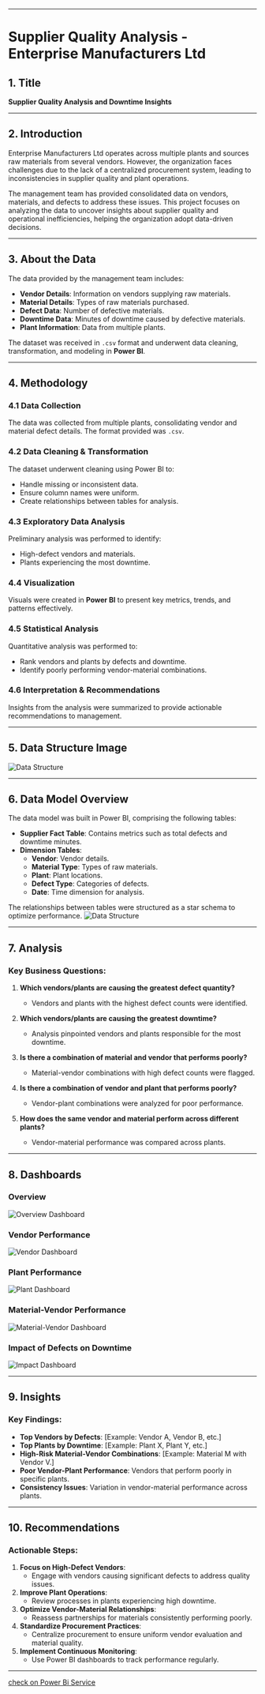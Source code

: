 
---

# Supplier Quality Analysis - Enterprise Manufacturers Ltd

## 1. Title
**Supplier Quality Analysis and Downtime Insights**

---

## 2. Introduction
Enterprise Manufacturers Ltd operates across multiple plants and sources raw materials from several vendors. However, the organization faces challenges due to the lack of a centralized procurement system, leading to inconsistencies in supplier quality and plant operations.

The management team has provided consolidated data on vendors, materials, and defects to address these issues. This project focuses on analyzing the data to uncover insights about supplier quality and operational inefficiencies, helping the organization adopt data-driven decisions.

---

## 3. About the Data
The data provided by the management team includes:
- **Vendor Details**: Information on vendors supplying raw materials.
- **Material Details**: Types of raw materials purchased.
- **Defect Data**: Number of defective materials.
- **Downtime Data**: Minutes of downtime caused by defective materials.
- **Plant Information**: Data from multiple plants.

The dataset was received in `.csv` format and underwent data cleaning, transformation, and modeling in **Power BI**.

---

## 4. Methodology

### 4.1 Data Collection
The data was collected from multiple plants, consolidating vendor and material defect details. The format provided was `.csv`.

### 4.2 Data Cleaning & Transformation
The dataset underwent cleaning using Power BI to:
- Handle missing or inconsistent data.
- Ensure column names were uniform.
- Create relationships between tables for analysis.

### 4.3 Exploratory Data Analysis
Preliminary analysis was performed to identify:
- High-defect vendors and materials.
- Plants experiencing the most downtime.

### 4.4 Visualization
Visuals were created in **Power BI** to present key metrics, trends, and patterns effectively.

### 4.5 Statistical Analysis
Quantitative analysis was performed to:
- Rank vendors and plants by defects and downtime.
- Identify poorly performing vendor-material combinations.

### 4.6 Interpretation & Recommendations
Insights from the analysis were summarized to provide actionable recommendations to management.

---

## 5. Data Structure Image
![Data Structure](./image/Model.png)

---

## 6. Data Model Overview
The data model was built in Power BI, comprising the following tables:
- **Supplier Fact Table**: Contains metrics such as total defects and downtime minutes.
- **Dimension Tables**:
  - **Vendor**: Vendor details.
  - **Material Type**: Types of raw materials.
  - **Plant**: Plant locations.
  - **Defect Type**: Categories of defects.
  - **Date**: Time dimension for analysis.

The relationships between tables were structured as a star schema to optimize performance.
![Data Structure](./image/TableView.png)

---

## 7. Analysis

### Key Business Questions:
1. **Which vendors/plants are causing the greatest defect quantity?**
   - Vendors and plants with the highest defect counts were identified.
   
2. **Which vendors/plants are causing the greatest downtime?**
   - Analysis pinpointed vendors and plants responsible for the most downtime.

3. **Is there a combination of material and vendor that performs poorly?**
   - Material-vendor combinations with high defect counts were flagged.

4. **Is there a combination of vendor and plant that performs poorly?**
   - Vendor-plant combinations were analyzed for poor performance.

5. **How does the same vendor and material perform across different plants?**
   - Vendor-material performance was compared across plants.

---

## 8. Dashboards
### Overview
![Overview Dashboard](./image/Overview.png)

### Vendor Performance
![Vendor Dashboard](./image/vendor.png)

### Plant Performance
![Plant Dashboard](./image/Plant.png)

### Material-Vendor Performance
![Material-Vendor Dashboard](./image/Material.png)

### Impact of Defects on Downtime
![Impact Dashboard](./image/Impact.png)


---

## 9. Insights

### Key Findings:
- **Top Vendors by Defects**: [Example: Vendor A, Vendor B, etc.]
- **Top Plants by Downtime**: [Example: Plant X, Plant Y, etc.]
- **High-Risk Material-Vendor Combinations**: [Example: Material M with Vendor V.]
- **Poor Vendor-Plant Performance**: Vendors that perform poorly in specific plants.
- **Consistency Issues**: Variation in vendor-material performance across plants.

---

## 10. Recommendations

### Actionable Steps:
1. **Focus on High-Defect Vendors**:
   - Engage with vendors causing significant defects to address quality issues.
2. **Improve Plant Operations**:
   - Review processes in plants experiencing high downtime.
3. **Optimize Vendor-Material Relationships**:
   - Reassess partnerships for materials consistently performing poorly.
4. **Standardize Procurement Practices**:
   - Centralize procurement to ensure uniform vendor evaluation and material quality.
5. **Implement Continuous Monitoring**:
   - Use Power BI dashboards to track performance regularly.

---

[check on Power Bi Service](https://app.powerbi.com/view?r=eyJrIjoiYTNhYmU5NmEtNTkyNS00NTJmLThkZDktYzY4ZjhmYTdiYjFlIiwidCI6IjhmNzg3ODg0LTA2MTctNDEzMi05MzFhLTQyYjljM2ViNjM3YiJ9)


<!-- markdown url -->


